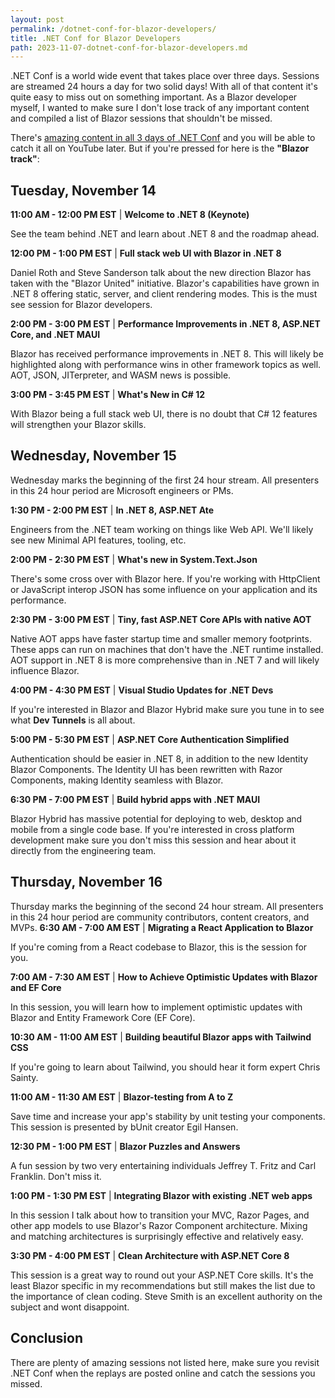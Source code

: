 ```yaml
---
layout: post
permalink: /dotnet-conf-for-blazor-developers/
title: .NET Conf for Blazor Developers
path: 2023-11-07-dotnet-conf-for-blazor-developers.md
---
```


.NET Conf is a world wide event that takes place over three days. Sessions are streamed 24 hours a day for two solid days! With all of that content it's quite easy to miss out on something important. As a Blazor developer myself, I wanted to make sure I don't lose track of any important content and compiled a list of Blazor sessions that shouldn't be missed.

There's [amazing content in all 3 days of .NET Conf](https://www.dotnetconf.net/agenda) and you will be able to catch it all on YouTube later. But if you're pressed for here is the **"Blazor track"**: 


## Tuesday, November 14

**11:00 AM - 12:00 PM EST** | **Welcome to .NET 8 (Keynote)** 

See the team behind .NET and learn about .NET 8 and the roadmap ahead.

**12:00 PM - 1:00 PM EST** | **Full stack web UI with Blazor in .NET 8** 

Daniel Roth and Steve Sanderson talk about the new direction Blazor has taken with the "Blazor United" initiative. Blazor's capabilities have grown in .NET 8 offering static, server, and client rendering modes. This is the must see session for Blazor developers.

**2:00 PM - 3:00 PM EST** | **Performance Improvements in .NET 8, ASP.NET Core, and .NET MAUI**

Blazor has received performance improvements in .NET 8. This will likely be highlighted along with performance wins in other framework topics as well. AOT, JSON, JITerpreter, and WASM news is possible.

**3:00 PM - 3:45 PM EST** | **What's New in C# 12**

With Blazor being a full stack web UI, there is no doubt that C# 12 features will strengthen your Blazor skills.

## Wednesday, November 15

Wednesday marks the beginning of the first 24 hour stream. All presenters in this 24 hour period are Microsoft engineers or PMs.

**1:30 PM - 2:00 PM EST** | **In .NET 8, ASP.NET Ate**

Engineers from the .NET team working on things like Web API. We'll likely see new Minimal API features, tooling, etc.

**2:00 PM - 2:30 PM EST** | **What's new in System.Text.Json**

There's some cross over with Blazor here. If you're working with HttpClient or JavaScript interop JSON has some influence on your application and its performance.

**2:30 PM - 3:00 PM EST** | **Tiny, fast ASP.NET Core APIs with native AOT**

Native AOT apps have faster startup time and smaller memory footprints. These apps can run on machines that don't have the .NET runtime installed. AOT support in .NET 8 is more comprehensive than in .NET 7 and will likely influence Blazor.

**4:00 PM - 4:30 PM EST** | **Visual Studio Updates for .NET Devs**

If you're interested in Blazor and Blazor Hybrid make sure you tune in to see what **Dev Tunnels** is all about. 

**5:00 PM - 5:30 PM EST** | **ASP.NET Core Authentication Simplified**

Authentication should be easier in .NET 8, in addition to the new Identity Blazor Components. The Identity UI has been rewritten with Razor Components, making Identity seamless with Blazor.

**6:30 PM - 7:00 PM EST** | **Build hybrid apps with .NET MAUI**

Blazor Hybrid has massive potential for deploying to web, desktop and mobile from a single code base. If you're interested in cross platform development make sure you don't miss this session and hear about it directly from the engineering team.

## Thursday, November 16

Thursday marks the beginning of the second 24 hour stream. All presenters in this 24 hour period are community contributors, content creators, and MVPs.
**6:30 AM - 7:00 AM EST** | **Migrating a React Application to Blazor**

If you're coming from a React codebase to Blazor, this is the session for you.

**7:00 AM - 7:30 AM EST** | **How to Achieve Optimistic Updates with Blazor and EF Core**

In this session, you will learn how to implement optimistic updates with Blazor and Entity Framework Core (EF Core).

**10:30 AM - 11:00 AM EST** | **Building beautiful Blazor apps with Tailwind CSS**

If you're going to learn about Tailwind, you should hear it form expert Chris Sainty. 

**11:00 AM - 11:30 AM EST** | **Blazor-testing from A to Z**

Save time and increase your app's stability by unit testing your components. This session is presented by bUnit creator Egil Hansen.

**12:30 PM - 1:00 PM EST** | **Blazor Puzzles and Answers**

A fun session by two very entertaining individuals Jeffrey T. Fritz and Carl Franklin. Don't miss it.

**1:00 PM - 1:30 PM EST** | **Integrating Blazor with existing .NET web apps**

In this session I talk about how to transition your MVC, Razor Pages, and other app models to use Blazor's Razor Component architecture. Mixing and matching architectures is surprisingly effective and relatively easy.

**3:30 PM - 4:00 PM EST** | **Clean Architecture with ASP.NET Core 8**

This session is a great way to round out your ASP.NET Core skills. It's the least Blazor specific in my recommendations but still makes the list due to the importance of clean coding. Steve Smith is an excellent authority on the subject and wont disappoint.

## Conclusion

There are plenty of amazing sessions not listed here, make sure you revisit .NET Conf when the replays are posted online and catch the sessions you missed.


